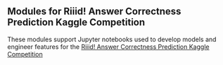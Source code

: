 ## Modules for Riiid! Answer Correctness Prediction Kaggle Competition

These modules support Jupyter notebooks used to develop models and engineer features for the [Riiid! Answer Correctness Prediction Kaggle Competition](https://www.kaggle.com/c/riiid-test-answer-prediction/overview)